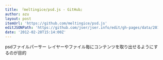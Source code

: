 ```yaml
---
title: 『meltingice/psd.js - GitHub』
author: azu
layout: post
itemUrl: 'https://github.com/meltingice/psd.js'
editJSONPath: 'https://github.com/jser/jser.info/edit/gh-pages/data/2012/02/index.json'
date: '2012-02-28T15:14:00Z'
---
```

psdファイルパーサー
レイヤーやファイル毎にコンテンツを取り出せるようにするのが目的
